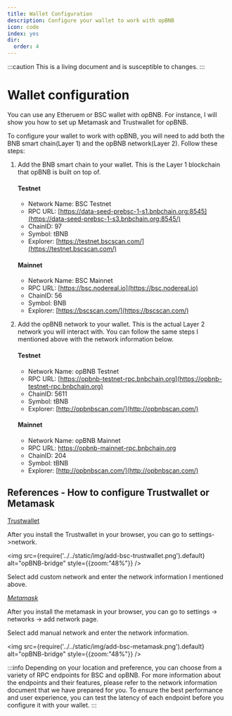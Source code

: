 ```yaml
---
title: Wallet Configuration
description: Configure your wallet to work with opBNB
icon: code
index: yes
dir:
  order: 4
---
```


:::caution 
This is a living document and is susceptible to changes. 
:::

# Wallet configuration

You can use any Etheruem or BSC wallet with opBNB. For instance, I will show you how to set up Metamask and Trustwallet for opBNB.

To configure your wallet to work with opBNB, you will need to add both the BNB smart chain(Layer 1) and the opBNB network(Layer 2). Follow these steps: 

1. Add the BNB smart chain to your wallet. This is the Layer 1 blockchain that opBNB is built on top of.

   #### Testnet

   - Network Name: BSC Testnet
   - RPC URL: [https://data-seed-prebsc-1-s1.bnbchain.org:8545](https://data-seed-prebsc-1-s3.bnbchain.org:8545/)
   - ChainID: 97
   - Symbol: tBNB
   - Explorer: [https://testnet.bscscan.com/](https://testnet.bscscan.com/)

   #### Mainnet

   - Network Name: BSC Mainnet
   - RPC URL:  [https://bsc.nodereal.io](https://bsc.nodereal.io)
   - ChainID: 56
   - Symbol: BNB
   - Explorer: [https://bscscan.com/](https://bscscan.com/)

2. Add the opBNB network to your wallet. This is the actual Layer 2 network you will interact with. You can follow the same steps I mentioned above with the network information below.

   #### Testnet

   - Network Name: opBNB Testnet
   - RPC URL: [https://opbnb-testnet-rpc.bnbchain.org](https://opbnb-testnet-rpc.bnbchain.org)
   - ChainID: 5611
   - Symbol: tBNB
   - Explorer: [http://opbnbscan.com/](http://opbnbscan.com/)

   #### Mainnet

   - Network Name: opBNB Mainnet
   - RPC URL: [https://opbnb-mainnet-rpc.bnbchain.org ](https://opbnb-mainnet-rpc.bnbchain.org)
   - ChainID: 204
   - Symbol: tBNB
   - Explorer: [http://opbnbscan.com/](http://opbnbscan.com/)

## References - How to configure Trustwallet or Metamask

[Trustwallet](https://chrome.google.com/webstore/detail/trust-wallet/egjidjbpglichdcondbcbdnbeeppgdph)

After you install the Trustwallet in your browser, you can go to settings->network.

<img
  src={require('../../static/img/add-bsc-trustwallet.png').default}
  alt="opBNB-bridge"
  style={{zoom:"48%"}}
/>

Select add custom network and enter the network information I mentioned above.

*[Metamask](https://chrome.google.com/webstore/detail/metamask/nkbihfbeogaeaoehlefnkodbefgpgknn)*

After you install the metamask in your browser, you can go to settings -> networks -> add network page. 

Select add manual network and enter the network information.

<img
  src={require('../../static/img/add-bsc-metamask.png').default}
  alt="opBNB-bridge"
  style={{zoom:"48%"}}
/>



:::info
Depending on your location and preference, you can choose from a variety of RPC endpoints for BSC and opBNB. For more information about the endpoints and their features, please refer to the network information document that we have prepared for you. To ensure the best performance and user experience, you can test the latency of each endpoint before you configure it with your wallet.
:::
